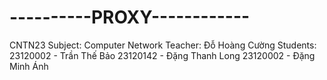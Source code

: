 # ----------PROXY------------
CNTN23
Subject: Computer Network
Teacher: Đỗ Hoàng Cường
Students:
            23120002 - Trần Thế Bảo
            23120142 - Đặng Thanh Long
            23120002 - Đặng Minh Ánh
